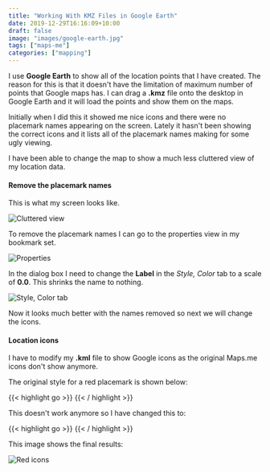 ```yaml
---
title: "Working With KMZ Files in Google Earth"
date: 2019-12-29T16:16:09+10:00
draft: false
image: "images/google-earth.jpg"
tags: ["maps-me"]
categories: ["mapping"]
---
```


I use **Google Earth** to show all of the location points that I have created. The reason for this is that it doesn't have the limitation of maximum number of points that Google maps has. I can drag a **.kmz** file onto the desktop in Google Earth and it will load the points and show them on the maps.

Initially when I did this it showed me nice icons and there were no placemark names appearing on the screen. Lately it hasn't been showing the correct icons and it lists all of the placemark names making for some ugly viewing.

I have been able to change the map to show a much less cluttered view of my location data.

#### Remove the placemark names

This is what my screen looks like.

![Cluttered view](../images/cluttered-view.jpg "Cluttered view")

To remove the placemark names I can go to the properties view in my bookmark set.

![Properties](../images/properties.jpg "Properties")

In the dialog box I need to change the **Label** in the *Style, Color* tab to a scale of **0.0**. This shrinks the name to nothing.

![Style, Color tab](../images/style-color-tab.jpg "Style, Color tab")

Now it looks much better with the names removed so next we will change the icons.

#### Location icons

I have to modify my **.kml** file to show Google icons as the original Maps.me icons don't show anymore.

The original style for a red placemark is shown below:

{{< highlight go >}}
    <Style id="placemark-red">
      <IconStyle>
        <Icon>
          <href>http://mapswith.me/placemarks/placemark-red.png</href>                
        </Icon>
      </IconStyle>
    </Style>
{{< / highlight >}}

This doesn't work anymore so I have changed this to:

{{< highlight go >}}
    <Style id="placemark-red">
      <IconStyle>
        <Icon>
          <href>https://maps.gstatic.com/mapfiles/ridefinder-images/mm_20_red.png</href>
        </Icon>
      </IconStyle>
    </Style>
{{< / highlight >}}

This image shows the final results:

![Red icons](../images/red-icons.jpg "Red icons")

